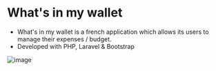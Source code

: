 # What's in my wallet

- What's in my wallet is a french application which allows its users to manage their expenses / budget.
- Developed with PHP, Laravel & Bootstrap

![image](https://user-images.githubusercontent.com/31795527/114316411-bb07f480-9b03-11eb-8197-131133ebf184.png)
